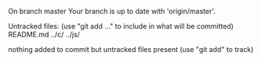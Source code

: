 On branch master
Your branch is up to date with 'origin/master'.

Untracked files:
  (use "git add <file>..." to include in what will be committed)
	README.md
	../c/
	../js/

nothing added to commit but untracked files present (use "git add" to track)
